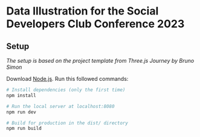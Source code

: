 # Data Illustration for the Social Developers Club Conference 2023

## Setup
_The setup is based on the project template from Three.js Journey by Bruno Simon_

Download [Node.js](https://nodejs.org/en/download/).
Run this followed commands:

``` bash
# Install dependencies (only the first time)
npm install

# Run the local server at localhost:8080
npm run dev

# Build for production in the dist/ directory
npm run build
```
